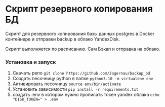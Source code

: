 # Скрипт резервного копирования БД 
Скрипт для резервного копирования базы данных postgres в Docker контейнере и отправки backup в облако YandexDisk.

Скрипт выполняется по расписанию. Сам Бэкап и отправка на облако.

### Установка и запуск
1. Скачать репо `git clone https://github.com/Jagernau/backup_bd`
2. Создать песочницу python в папке `python3.10 -m virtualenv env`
3. Активировать песочницу `source env/bin/activate`
4. Установить зависимости `pip install -r requirements.txt`
5. создать .env в котором нужно прописать токен yandex облака `echo "DISK_TOKEN=" > .env`

